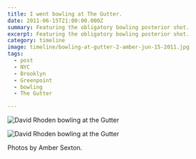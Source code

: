 ```yaml
---
title: I went bowling at The Gutter.
date: 2011-06-15T21:00:00.000Z
summary: Featuring the obligatory bowling posterior shot.
excerpt: Featuring the obligatory bowling posterior shot. 
category: timeline
image: timeline/bowling-at-gutter-2-amber-jun-15-2011.jpg
tags:
  - post
  - NYC
  - Brooklyn
  - Greenpoint
  - bowling
  - The Gutter

---
```


![David Rhoden bowling at the Gutter](/static/img/timeline/bowling-at-gutter-2-amber-jun-15-2011.jpg "David Rhoden bowling at the Gutter")

![David Rhoden bowling at the Gutter](/static/img/timeline/bowling-at-gutter-1-amber-jun-15-2011.jpg "David Rhoden bowling at the Gutter")
<figcaption>Photos by Amber Sexton.</figcaption>

